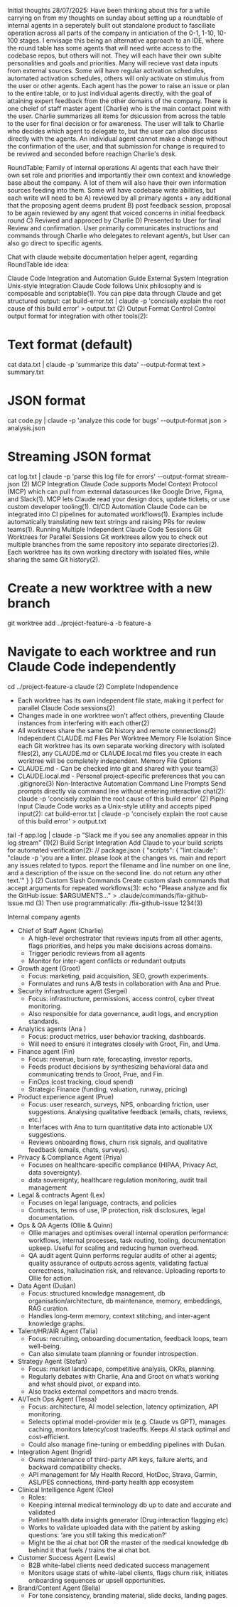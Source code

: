Initial thoughts 28/07/2025:
Have been thinking about this for a while carrying on from my thoughts on sunday about setting up a roundtable of internal agents in a seperately built out standalone product to fasciliate operation across all parts of the company in anticiation of the 0-1, 1-10, 10-100 stages. I envisage this being an alternative approach to an IDE, where the round table has some agents that will need write access to the codebase repos, but others will not. They will each have their own sublte personalities and goals and priorities. Many will recieve vast data inputs from external sources. Some will have regular activation schedules, automated activation schedules, others will only activate on stimulus from the user or other agents. Each agent has the power to raise an issue or plan to the entire table, or to just individual agents directly, with the goal of attaining expert feedback from the other domains of the company. There is one cheief of staff master agent (Charlie) who is the main contact point with the user. Charlie summarizes all items for dsicussion from across the table to the user for final decision or for awareness. The user will talk to Charlie who decides which agent to delegate to, but the user can also discusss directly with the agents. An individual agent cannot make a change without the confirmation of the user, and that submission for change is required to be reviwed and seconded before reachign Charlie's desk. 

RoundTable; Family of internal operations AI agents that each have their own set role and priorities and importantly their own context and knowledge base about the company. A lot of them will also have their own information sources feeding into them. Some will have codebase write abilities, but each write will need to be A) reviewed by all primary agents + any additional that the proposing agent deems prudent B) post feedback session, proposal to be again reviewed by any agent that voiced concerns in initial feedback round C) Reviwed and approced by Charlie D) Presented to User for final Review and confirmation. User primarily communicates instructions and commands through Charlie who delegates to relevant agent/s, but User can also go direct to specific agents. 

Chat with claude website documentation helper agent, regarding RoundTable ide idea:

Claude Code Integration and Automation Guide
External System Integration
Unix-style Integration
Claude Code follows Unix philosophy and is composable and scriptable(1). You can pipe data through Claude and get structured output:
cat build-error.txt | claude -p 'concisely explain the root cause of this build error' > output.txt
(2)
Output Format Control
Control output format for integration with other tools(2):
# Text format (default)
cat data.txt | claude -p 'summarize this data' --output-format text > summary.txt

# JSON format
cat code.py | claude -p 'analyze this code for bugs' --output-format json > analysis.json

# Streaming JSON format
cat log.txt | claude -p 'parse this log file for errors' --output-format stream-json
(2)
MCP Integration
Claude Code supports Model Context Protocol (MCP) which can pull from external datasources like Google Drive, Figma, and Slack(1). MCP lets Claude read your design docs, update tickets, or use custom developer tooling(1).
CI/CD Automation
Claude Code can be integrated into CI pipelines for automated workflows(1). Examples include automatically translating new text strings and raising PRs for review teams(1).
Running Multiple Independent Claude Code Sessions
Git Worktrees for Parallel Sessions
Git worktrees allow you to check out multiple branches from the same repository into separate directories(2). Each worktree has its own working directory with isolated files, while sharing the same Git history(2).
# Create a new worktree with a new branch 
git worktree add ../project-feature-a -b feature-a

# Navigate to each worktree and run Claude Code independently
cd ../project-feature-a
claude
(2)
Complete Independence
* Each worktree has its own independent file state, making it perfect for parallel Claude Code sessions(2)
* Changes made in one worktree won't affect others, preventing Claude instances from interfering with each other(2)
* All worktrees share the same Git history and remote connections(2)
Independent CLAUDE.md Files Per Worktree
Memory File Isolation
Since each Git worktree has its own separate working directory with isolated files(2), any CLAUDE.md or CLAUDE.local.md files you create in each worktree will be completely independent.
Memory File Options
* CLAUDE.md - Can be checked into git and shared with your team(3)
* CLAUDE.local.md - Personal project-specific preferences that you can .gitignore(3)
Non-Interactive Automation
Command Line Prompts
Send prompts directly via command line without entering interactive chat(2):
claude -p 'concisely explain the root cause of this build error'
(2)
Piping Input
Claude Code works as a Unix-style utility and accepts piped input(2):
cat build-error.txt | claude -p 'concisely explain the root cause of this build error' > output.txt

tail -f app.log | claude -p "Slack me if you see any anomalies appear in this log stream"
(1)(2)
Build Script Integration
Add Claude to your build scripts for automated verification(2):
// package.json
{
    "scripts": {
        "lint:claude": "claude -p 'you are a linter. please look at the changes vs. main and report any issues related to typos. report the filename and line number on one line, and a description of the issue on the second line. do not return any other text.'"
    }
}
(2)
Custom Slash Commands
Create custom slash commands that accept arguments for repeated workflows(3):
echo "Please analyze and fix the GitHub issue: $ARGUMENTS..." > .claude/commands/fix-github-issue.md
(3)
Then use programmatically: /fix-github-issue 1234(3)






Internal company agents 
- Chief of Staff Agent (Charlie) 
    - A high-level orchestrator that reviews inputs from all other agents, flags priorities, and helps you make decisions across domains.
    - Trigger periodic reviews from all agents
    - Monitor for inter-agent conflicts or redundant outputs
- Growth agent (Groot)
    - Focus: marketing, paid acquisition, SEO, growth experiments.
    - Formulates and runs A/B tests in collaboration with Ana and Prue.
- Security infrastructure agent (Sergei)
    - Focus: infrastructure, permissions, access control, cyber threat monitoring.
    - Also responsible for data governance, audit logs, and encryption standards.
- Analytics agents (Ana ) 
    - Focus: product metrics, user behavior tracking, dashboards.
    - Will need to ensure it integrates closely with Groot, Fin, and Uma.
- Finance agent (Fin) 
    - Focus: revenue, burn rate, forecasting, investor reports.
    - Feeds product decisions by synthesizing behavioral data and communicating trends to Groot, Prue, and Fin.
    - FinOps (cost tracking, cloud spend) 
    - Strategic Finance (funding, valuation, runway, pricing)
- Product experience agent (Prue)
    - Focus: user research, surveys, NPS, onboarding friction, user suggestions. Analysing qualitative feedback (emails, chats, reviews, etc.)
    - Interfaces with Ana to turn quantitative data into actionable UX suggestions.
    - Reviews onboarding flows, churn risk signals, and qualitative feedback (emails, chats, surveys).
- Privacy & Compliance Agent (Priya) 
    - Focuses on healthcare-specific compliance (HIPAA, Privacy Act, data sovereignty).
    - data sovereignty, healthcare regulation monitoring, audit trail management
- Legal & contracts Agent (Lex)
    - Focuses on legal language, contracts, and policies
    - Contracts, terms of use, IP protection, risk disclosures, legal documentation.
- Ops & QA Agents (Ollie & Quinn)
    - Ollie manages and optimises overall internal operation performance: workflows, internal processes, task routing, tooling, documentation upkeep. Useful for scaling and reducing human overhead.
    - QA audit agent Quinn performs regular audits of other ai agents; quality assurance of outputs across agents, validating factual correctness, hallucination risk, and relevance. Uploading reports to Ollie for action. 
- Data Agent (Dušan)
    - Focus: structured knowledge management, db organisation/architecture, db maintenance, memory, embeddings, RAG curation.
    - Handles long-term memory, context stitching, and inter-agent knowledge graphs.
- Talent/HR/AIR Agent (Talia)
    - Focus: recruiting, onboarding documentation, feedback loops, team well-being.
    - Can also simulate team planning or founder introspection.
- Strategy Agent (Stefan)
    - Focus: market landscape, competitive analysis, OKRs, planning.
    - Regularly debates with Charlie, Ana and Groot on what’s working and what should pivot, or expand into. 
    - Also tracks external competitors and macro trends.
- AI/Tech Ops Agent (Tessa)
    - Focus: architecture, AI model selection, latency optimization, API monitoring.
    - Selects optimal model-provider mix (e.g. Claude vs GPT), manages caching, monitors latency/cost tradeoffs. Keeps AI stack optimal and cost-efficient.
    - Could also manage fine-tuning or embedding pipelines with Dušan.
- Integration Agent (Ingrid) 
    - Owns maintenance of third-party API keys, failure alerts, and backward compatibility checks.
    - API management for My Health Record, HotDoc, Strava, Garmin, ASL/PES connections, third-party health app ecosystem
- Clinical Intelligence Agent (Cleo)
    - Roles: 
    - Keeping internal medical terminology db up to date and accurate and validated 
    - Patient health data insights generator (Drug interaction flagging etc) 
    - Works to validate uploaded data with the patient by asking questions: ‘are you still taking this medication?’
    - Might be the ai chat bot OR the master of the medical knowledge db behind it that fuels / trains the ai chat bot. 
- Customer Success Agent (Lewis)
    - B2B white-label clients need dedicated success management
    - Monitors usage stats of white-label clients, flags churn risk, initiates onboarding sequences or upsell opportunities.
- Brand/Content Agent (Bella)
    - For tone consistency, branding material, slide decks, landing pages.